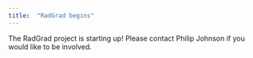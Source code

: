 ```yaml
---
title:  "RadGrad begins"
---
```


The RadGrad project is starting up!  Please contact Philip Johnson if you would like to be involved.
